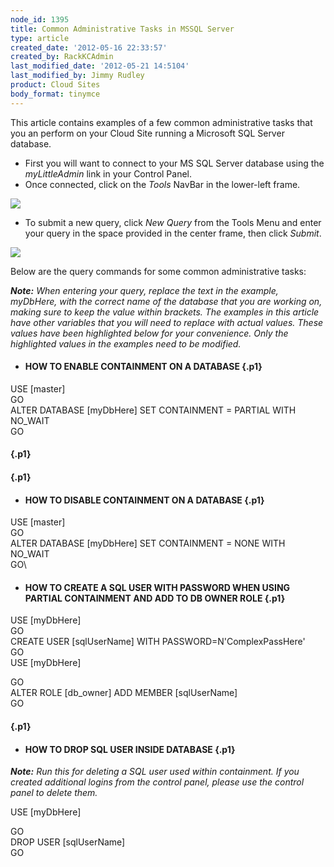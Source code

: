 ```yaml
---
node_id: 1395
title: Common Administrative Tasks in MSSQL Server
type: article
created_date: '2012-05-16 22:33:57'
created_by: RackKCAdmin
last_modified_date: '2012-05-21 14:5104'
last_modified_by: Jimmy Rudley
product: Cloud Sites
body_format: tinymce
---
```


This article contains examples of a few common administrative tasks that
you an perform on your Cloud Site running a Microsoft SQL Server
database.

-   First you will want to connect to your MS SQL Server database using
    the *myLittleAdmin* link in your Control Panel.
-   Once connected, click on the *Tools* NavBar in the lower-left frame.

![](http://c15030753.r53.cf2.rackcdn.com/1_Tools.png)

 

-   To submit a new query, click *New Query* from the Tools Menu and
    enter your query in the space provided in the center frame, then
    click *Submit*.

 

![](http://c15030753.r53.cf2.rackcdn.com/2_NewQuery.png)  

Below are the query commands for some common administrative tasks:

***Note:** When entering your query, replace the text in the
example, myDbHere, with the correct name of the database that you are
working on, making sure to keep the value within brackets. The examples
in this article have other variables that you will need to replace with
actual values.  These values have been highlighted below for your
convenience.  Only the highlighted values in the examples need to be
modified.*

 

-   #### HOW TO ENABLE CONTAINMENT ON A DATABASE {.p1}

USE [master]\
 GO\
 ALTER DATABASE [myDbHere] SET CONTAINMENT = PARTIAL WITH NO\_WAIT\
 GO

####   {.p1}

####   {.p1}

-   #### HOW TO DISABLE CONTAINMENT ON A DATABASE {.p1}

USE [master]\
 GO\
 ALTER DATABASE [myDbHere] SET CONTAINMENT = NONE WITH NO\_WAIT\
 GO\
 

-   #### HOW TO CREATE A SQL USER WITH PASSWORD WHEN USING PARTIAL CONTAINMENT AND ADD TO DB OWNER ROLE {.p1}

USE [myDbHere]\
 GO\
 CREATE USER [sqlUserName] WITH PASSWORD=N'ComplexPassHere'\
 GO\
 USE [myDbHere]

GO\
 ALTER ROLE [db\_owner] ADD MEMBER [sqlUserName]\
 GO

####   {.p1}

-   #### HOW TO DROP SQL USER INSIDE DATABASE  {.p1}

***Note:** Run this for deleting a SQL user used within containment. If
you created additional logins from the control panel, please use the
control panel to delete them.*

USE [myDbHere]

GO\
 DROP USER [sqlUserName]\
 GO

